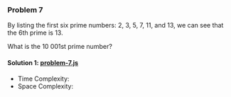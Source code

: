 ### Problem 7
By listing the first six prime numbers: 2, 3, 5, 7, 11, and 13, we can see that the 6th prime is 13. 

What is the 10 001st prime number?

#### Solution 1: [problem-7.js](./problem-7.js)
* Time Complexity: 
* Space Complexity: 
